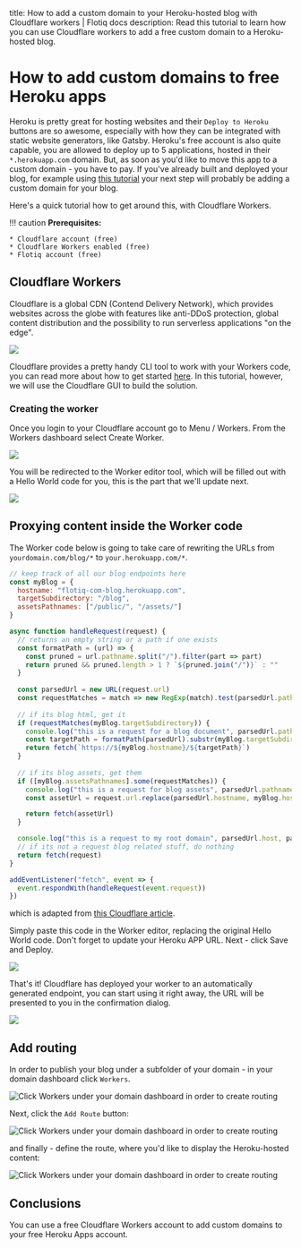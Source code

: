 title: How to add a custom domain to your Heroku-hosted blog with Cloudflare workers | Flotiq docs
description: Read this tutorial to learn how you can use Cloudflare workers to add a free custom domain to a Heroku-hosted blog.

# How to add custom domains to free Heroku apps

Heroku is pretty great for hosting websites and their `Deploy to Heroku` buttons are so awesome, especially with how they can be integrated with static website generators, like Gatsby. Heroku's free account is also quite capable, you are allowed to deploy up to 5 applications, hosted in their `*.herokuapp.com` domain. But, as soon as you'd like to move this app to a custom domain - you have to pay. If you've already built and deployed your blog, for example using [this tutorial](../Building-a-blog-in-3-minutes/) your next step will probably be adding a custom domain for your blog.

Here's a quick tutorial how to get around this, with Cloudflare Workers.


!!! caution
    **Prerequisites:**

    * Cloudflare account (free)
    * Cloudflare Workers enabled (free)
    * Flotiq account (free)

## Cloudflare Workers

Cloudflare is a global CDN (Contend Delivery Network), which provides websites across the globe with features like anti-DDoS protection, global content distribution and the possibility to run serverless applications "on the edge".

![](images/cloudflare-workers-edge.png)

Cloudflare provides a pretty handy CLI tool to work with your Workers code, you can read more about how to get started [here](https://developers.cloudflare.com/workers/quickstart/). In this tutorial, however, we will use the Cloudflare GUI to build the solution.

### Creating the worker
Once you login to your Cloudflare account go to Menu / Workers. From the Workers dashboard select Create Worker.

![](images/cloudflare-workers-dashboard-create.png)

You will be redirected to the Worker editor tool, which will be filled out with a Hello World code for you, this is the part that we'll update next.

![](images/cloudflare-workers-editor.png)

## Proxying content inside the Worker code

The Worker code below is going to take care of rewriting the URLs from `yourdomain.com/blog/*` to `your.herokuapp.com/*`. 

```javascript
// keep track of all our blog endpoints here
const myBlog = {
  hostname: "flotiq-com-blog.herokuapp.com",
  targetSubdirectory: "/blog",
  assetsPathnames: ["/public/", "/assets/"]
}

async function handleRequest(request) {
  // returns an empty string or a path if one exists
  const formatPath = (url) => {
    const pruned = url.pathname.split("/").filter(part => part)
    return pruned && pruned.length > 1 ? `${pruned.join("/")}` : ""
  }
  
  const parsedUrl = new URL(request.url)
  const requestMatches = match => new RegExp(match).test(parsedUrl.pathname)
  
  // if its blog html, get it
  if (requestMatches(myBlog.targetSubdirectory)) {
    console.log("this is a request for a blog document", parsedUrl.pathname)
    const targetPath = formatPath(parsedUrl).substr(myBlog.targetSubdirectory.length)
    return fetch(`https://${myBlog.hostname}/${targetPath}`)
  }
  
  // if its blog assets, get them
  if ([myBlog.assetsPathnames].some(requestMatches)) {
    console.log("this is a request for blog assets", parsedUrl.pathname)
    const assetUrl = request.url.replace(parsedUrl.hostname, myBlog.hostname);

    return fetch(assetUrl)
  }

  console.log("this is a request to my root domain", parsedUrl.host, parsedUrl.pathname);
  // if its not a request blog related stuff, do nothing
  return fetch(request)
}

addEventListener("fetch", event => {
  event.respondWith(handleRequest(event.request))
})


```

which is adapted from [this Cloudflare article](https://blog.cloudflare.com/subdomains-vs-subdirectories-improved-seo-part-2/).

Simply paste this code in the Worker editor, replacing the original Hello World code. Don't forget to update your Heroku APP URL. Next - click Save and Deploy.

![](images/cloudflare-workers-editor-save.png)

That's it! Cloudflare has deployed your worker to an automatically generated endpoint, you can start using it right away, the URL will be presented to you in the confirmation dialog.

![](images/cloudflare-workers-editor-save-confirm.png)

## Add routing

In order to publish your blog under a subfolder of your domain - in your domain dashboard click `Workers`.

![Click Workers under your domain dashboard in order to create routing](images/cloudflare-workers-from-domain.png)

Next, click the `Add Route` button:

![Click Workers under your domain dashboard in order to create routing](images/cloudflare-workers-add-route.png)

and finally - define the route, where you'd like to display the Heroku-hosted content:

![Click Workers under your domain dashboard in order to create routing](images/cloudflare-workers-define-route.png)


## Conclusions

You can use a free Cloudflare Workers account to add custom domains to your free Heroku Apps account. 
